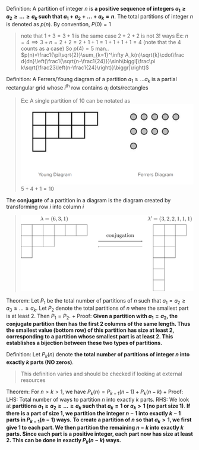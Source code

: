 Definition: 
A partition of integer $n$ is **a positive sequence of integers $a_1 \geq a_2 \geq \ldots \geq a_k$ such that $a_1 + a_2 + \ldots + a_k = n$**. The total partitions of integer $n$ is denoted as $p(n)$.
By convention, $P(0) = 1$
> note that $1 + 3 = 3+1$ is the same case
> $2 + 2 + 2$ is not $3!$ ways
> Ex: $n=4 \implies 3 + n = 2 + 2 = 2 + 1 + 1 = 1 + 1 + 1 +1 = 4$ (note that the $4$ counts as a case)
> So $p(4) =5$
> man.. $p(n)=\frac1{\pi\sqrt{2}}\sum_{k=1}^\infty A_k(n)\sqrt{k}\cdot\frac d{dn}\left(\frac1{\sqrt{n-\frac1{24}}}\sinh\biggl[\frac\pi k\sqrt{\frac23\left(n-\frac1{24}\right)}\biggr]\right)$

Definition:
A Ferrers/Young diagram of a partition $a_1 \geq \ldots a_k$ is a partial rectangular grid whose $i^\textrm{th}$ row contains $a_i$ dots/rectangles
> Ex: 
> A single partition of $10$ can be notated as
> ![](z_attachments/Pasted%20image%2020250912102329.png)
> $5 + 4 + 1 = 10$

The **conjugate** of a partition in a diagram is the diagram created by transforming row $i$ into column $i$
> ![](z_attachments/Pasted%20image%2020250912102725.png)

Theorem: 
Let $P_1$ be the total number of partitions of $n$ such that $a_1 = a_2 \geq a_3 \geq \ldots \geq a_k$. Let $P_2$ denote the total partitions of $n$ where the smallest part is at least $2$. Then $P_1 = P_2$.
+
Proof:
**Given a partition with $a_1 = a_2$, the conjugate partition then has the first 2 columns of the same length. Thus the smallest value (bottom row) of this partition has size at least 2, corresponding to a partition whose smallest part is at least 2. This establishes a bijection between these two types of partitions.**

Definition:
Let $P_k(n)$ denote **the total number of partitions of integer $n$ into exactly $k$ parts (NO zeros)**.
> This definition varies and should be checked if looking at external resources

Theorem:
For $n > k > 1$, we have $P_k(n) = P_{k-1}(n-1) + P_k(n-k)$
+
Proof:
LHS: 
Total number of ways to partition $n$ into exactly $k$ parts.
RHS: 
We look at **partitions $a_1 \geq a_2 \geq \ldots \geq a_k$ such that $a_k = 1$ or $a_k > 1$ (no part size 1)**.
**If there is a part of size 1, we partition the integer $n - 1$ into exactly $k - 1$ parts in $P_{k-1}(n-1)$ ways.**
**To create a partition of $n$ so that $a_k > 1$, we first give 1 to each part. We then partition the remaining $n - k$ into exactly $k$ parts. Since each part is a positive integer, each part now has size at least 2. This can be done in exactly $P_k (n-k)$ ways.**